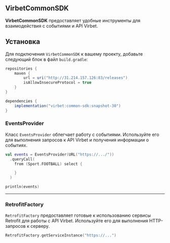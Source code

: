 ## VirbetCommonSDK
**VirbetCommonSDK** предоставляет удобные инструменты для взаимодействия с событиями и API Virbet.

## Установка
Для подключения `VirbetCommonSDK` к вашему проекту, добавьте следующий блок в файл `build.gradle`:

```groovy
repositories {
    maven {
        url = uri("http://31.214.157.126:83/releases")
        isAllowInsecureProtocol = true
    }
}

dependencies {
    implementation("virbet:common-sdk:snapshot-30")
}
```

### EventsProvider

Класс `EventsProvider` облегчает работу с событиями. Используйте его для выполнения запросов к API Virbet и получения информации о событиях.

```kotlin
val events = EventsProvider(URL("https://.../"))
  .queryCall(
    from (Sport.FOOTBALL) select {  

    }
  )

println(events)
```

<hr/>

### RetrofitFactory

`RetrofitFactory` предоставляет готовые к использованию сервисы Retrofit для работы с API Virbet. Используйте его для выполнения HTTP-запросов к серверу.

```kotlin
RetrofitFactory.getServiceInstance("https://...")
```
